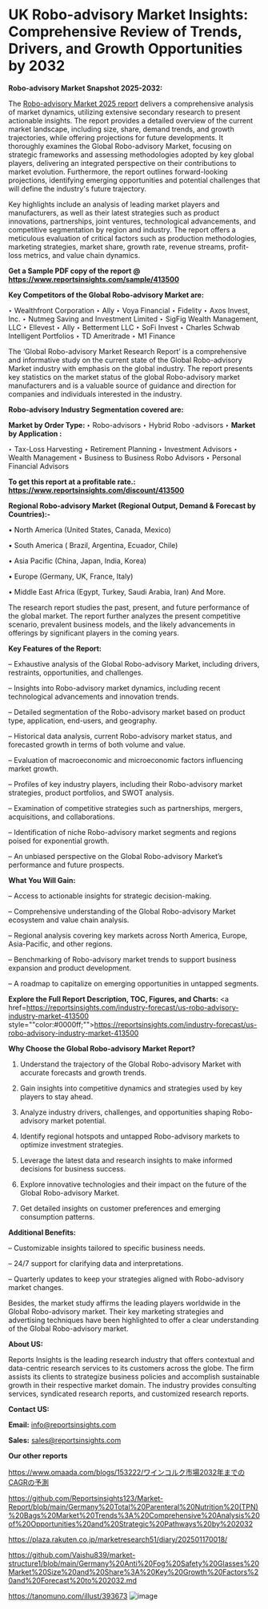 # UK Robo-advisory Market Insights: Comprehensive Review of Trends, Drivers, and Growth Opportunities by 2032

<strong>Robo-advisory Market Snapshot 2025-2032:</strong>

The <a href=https://www.reportsinsights.com/sample/413500>Robo-advisory Market 2025 report</a> delivers a comprehensive analysis of market dynamics, utilizing extensive secondary research to present actionable insights. The report provides a detailed overview of the current market landscape, including size, share, demand trends, and growth trajectories, while offering projections for future developments. It thoroughly examines the Global Robo-advisory Market, focusing on strategic frameworks and assessing methodologies adopted by key global players, delivering an integrated perspective on their contributions to market evolution. Furthermore, the report outlines forward-looking projections, identifying emerging opportunities and potential challenges that will define the industry's future trajectory.

Key highlights include an analysis of leading market players and manufacturers, as well as their latest strategies such as product innovations, partnerships, joint ventures, technological advancements, and competitive segmentation by region and industry. The report offers a meticulous evaluation of critical factors such as production methodologies, marketing strategies, market share, growth rate, revenue streams, profit-loss metrics, and value chain dynamics.

<strong>Get a Sample PDF copy of the report @ <a href=https://www.reportsinsights.com/sample/413500 style=color:#0000ff;>https://www.reportsinsights.com/sample/413500</a></strong>

<strong>Key Competitors of the Global Robo-advisory Market are:</strong>

‣ Wealthfront Corporation
‣ Ally
‣ Voya Financial
‣ Fidelity
‣ Axos Invest, Inc.
‣ Nutmeg Saving and Investment Limited
‣ SigFig Wealth Management, LLC
‣ Ellevest
‣ Ally
‣ Betterment LLC
‣ SoFi Invest
‣ Charles Schwab Intelligent Portfolios
‣ TD Ameritrade
‣ M1 Finance

The ‘Global Robo-advisory Market Research Report’ is a comprehensive and informative study on the current state of the Global Robo-advisory Market industry with emphasis on the global industry. The report presents key statistics on the market status of the global Robo-advisory market manufacturers and is a valuable source of guidance and direction for companies and individuals interested in the industry.

<strong>Robo-advisory Industry Segmentation covered are:</strong>

<strong>Market by Order Type: </strong>
‣ Robo-advisors
‣ Hybrid Robo -advisors
‣ 
<strong>Market by Application :</strong>

‣ Tax-Loss Harvesting
‣ Retirement Planning
‣ Investment Advisors
‣ Wealth Management
‣ Business to Business Robo Advisors
‣ Personal Financial Advisors

<strong>To get this report at a profitable rate.: <a href=https://www.reportsinsights.com/discount/413500 style=color:#0000ff;>https://www.reportsinsights.com/discount/413500</a></strong>

<strong>Regional Robo-advisory Market (Regional Output, Demand &amp; Forecast by Countries):-</strong>

• North America (United States, Canada, Mexico)

• South America ( Brazil, Argentina, Ecuador, Chile)

• Asia Pacific (China, Japan, India, Korea)

• Europe (Germany, UK, France, Italy)

• Middle East Africa (Egypt, Turkey, Saudi Arabia, Iran) And More.

The research report studies the past, present, and future performance of the global market. The report further analyzes the present competitive scenario, prevalent business models, and the likely advancements in offerings by significant players in the coming years.

<strong>Key Features of the Report:</strong>

– Exhaustive analysis of the Global Robo-advisory Market, including drivers, restraints, opportunities, and challenges.

– Insights into Robo-advisory market dynamics, including recent technological advancements and innovation trends.

– Detailed segmentation of the Robo-advisory market based on product type, application, end-users, and geography.

– Historical data analysis, current Robo-advisory market status, and forecasted growth in terms of both volume and value.

– Evaluation of macroeconomic and microeconomic factors influencing market growth.

– Profiles of key industry players, including their Robo-advisory market strategies, product portfolios, and SWOT analysis.

– Examination of competitive strategies such as partnerships, mergers, acquisitions, and collaborations.

– Identification of niche Robo-advisory market segments and regions poised for exponential growth.

– An unbiased perspective on the Global Robo-advisory Market’s performance and future prospects.

<strong>What You Will Gain:</strong>

– Access to actionable insights for strategic decision-making.

– Comprehensive understanding of the Global Robo-advisory Market ecosystem and value chain analysis.

– Regional analysis covering key markets across North America, Europe, Asia-Pacific, and other regions.

– Benchmarking of Robo-advisory market trends to support business expansion and product development.

– A roadmap to capitalize on emerging opportunities in untapped segments.

<strong>Explore the Full Report Description, TOC, Figures, and Charts:</strong>
<a href=https://reportsinsights.com/industry-forecast/us-robo-advisory-industry-market-413500 style=""color:#0000ff;"">https://reportsinsights.com/industry-forecast/us-robo-advisory-industry-market-413500</a>

<strong>Why Choose the Global Robo-advisory Market Report?</strong>

1. Understand the trajectory of the Global Robo-advisory Market with accurate forecasts and growth trends.

2. Gain insights into competitive dynamics and strategies used by key players to stay ahead.

3. Analyze industry drivers, challenges, and opportunities shaping Robo-advisory market potential.

4. Identify regional hotspots and untapped Robo-advisory markets to optimize investment strategies.

5. Leverage the latest data and research insights to make informed decisions for business success.

6. Explore innovative technologies and their impact on the future of the Global Robo-advisory Market.

7. Get detailed insights on customer preferences and emerging consumption patterns.

<strong>Additional Benefits:</strong>

– Customizable insights tailored to specific business needs.

– 24/7 support for clarifying data and interpretations.

– Quarterly updates to keep your strategies aligned with Robo-advisory market changes.

Besides, the market study affirms the leading players worldwide in the Global Robo-advisory market. Their key marketing strategies and advertising techniques have been highlighted to offer a clear understanding of the Global Robo-advisory market.

<strong><strong>About US</strong>:</strong>

Reports Insights is the leading research industry that offers contextual and data-centric research services to its customers across the globe. The firm assists its clients to strategize business policies and accomplish sustainable growth in their respective market domain. The industry provides consulting services, syndicated research reports, and customized research reports.

<strong>Contact US:</strong>

<p class=><b>Email:</b> <a href=mailto:info@reportsinsights.com>info@reportsinsights.com</a></p>
<p class=><b>Sales:</b> <a href=mailto:sales@reportsinsights.com>sales@reportsinsights.com</a></p>

<strong>Our other reports</strong>

<a href=https://www.omaada.com/blogs/153222/ワインコルク市場2032年までのCAGRの予測>https://www.omaada.com/blogs/153222/ワインコルク市場2032年までのCAGRの予測</a>

<a href=https://github.com/Reportsinsights123/Market-Report/blob/main/Germany%20Total%20Parenteral%20Nutrition%20(TPN)%20Bags%20Market%20Trends%3A%20Comprehensive%20Analysis%20of%20Opportunities%20and%20Strategic%20Pathways%20by%202032>https://github.com/Reportsinsights123/Market-Report/blob/main/Germany%20Total%20Parenteral%20Nutrition%20(TPN)%20Bags%20Market%20Trends%3A%20Comprehensive%20Analysis%20of%20Opportunities%20and%20Strategic%20Pathways%20by%202032</a>

<a href=https://plaza.rakuten.co.jp/marketresearch51/diary/202501170018/>https://plaza.rakuten.co.jp/marketresearch51/diary/202501170018/</a>

<a href=https://github.com/Vaishu839/market-structure1/blob/main/Germany%20Anti%20Fog%20Safety%20Glasses%20Market%20Size%20and%20Share%3A%20Key%20Growth%20Factors%20and%20Forecast%20to%202032.md>https://github.com/Vaishu839/market-structure1/blob/main/Germany%20Anti%20Fog%20Safety%20Glasses%20Market%20Size%20and%20Share%3A%20Key%20Growth%20Factors%20and%20Forecast%20to%202032.md</a>

<a href=https://tanomuno.com/illust/393673>https://tanomuno.com/illust/393673</a>
![image](https://github.com/user-attachments/assets/323a3bc2-4847-49c5-83c4-860bef8c7fed)
